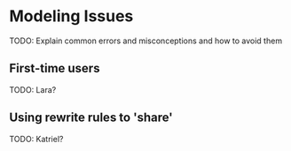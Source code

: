 Modeling Issues
===============

TODO: Explain common errors and misconceptions and how to avoid them

First-time users
----------------

TODO: Lara?



Using rewrite rules to 'share'
------------------------------

TODO: Katriel?